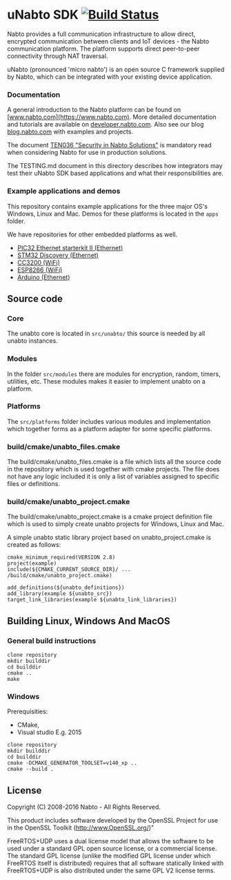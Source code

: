 # uNabto SDK [![Build Status](https://travis-ci.org/nabto/unabto.svg?branch=master)](https://travis-ci.org/nabto/unabto)

Nabto provides a full communication infrastructure to allow direct, encrypted communication between clients and IoT devices - the Nabto  communication platform. The platform supports direct peer-to-peer connectivity through NAT traversal.

uNabto (pronounced 'micro nabto') is an open source C framework supplied by Nabto, which can be integrated with your existing device application.

### Documentation

A general introduction to the Nabto platform can be found on [www.nabto.com](https://www.nabto.com). More detailed documentation and tutorials are available on [developer.nabto.com](https://developer.nabto.com). Also see our blog [blog.nabto.com](https://blog.nabto.com) with examples and projects.

The document [TEN036 "Security in Nabto Solutions"](https://www.nabto.com/downloads/docs/TEN036%20Security%20in%20Nabto%20Solutions.pdf) is mandatory read when considering Nabto for use in production solutions.

The TESTING.md document in this directory describes how integrators may test their uNabto SDK based applications and what their responsibilities are.

### Example applications and demos

This repository contains example applications for the three major OS's
Windows, Linux and Mac. Demos for these platforms is located in the
`apps` folder.

We have repositories for other embedded platforms as well.

  * [PIC32 Ethernet starterkit II (Ethernet)](https://github.com/nabto/unabto-pic32-sdk)
  * [STM32 Discovery (Ethernet)](https://github.com/nabto/unabto-stm32-sdk)
  * [CC3200 (WiFi)](https://github.com/nabto/unabto-cc3200)
  * [ESP8266 (WiFi)](https://github.com/nabto/unabto-esp8266-sdk)
  * [Arduino (Ethernet)](https://github.com/nabto/unabto-arduino-sdk)



## Source code

### Core 

The unabto core is located in `src/unabto/` this source is needed by
all unabto instances.

### Modules

In the folder `src/modules` there are modules
for encryption, random, timers, utilities, etc. These modules makes it
easier to implement unabto on a platform.

### Platforms

The `src/platforms` folder includes various modules and implementation
which together forms as a platform adapter for some specific
platforms.

### build/cmake/unabto_files.cmake

The build/cmake/unabto_files.cmake is a file which lists all the source code in the repository which is used together with cmake projects. The file does not have any logic included it is only a list of variables assigned to specific files or definitions.

### build/cmake/unabto_project.cmake

The build/cmake/unabto_project.cmake is a cmake project definition file which is used to simply create unabto projects for Windows, Linux and Mac.

A simple unabto static library project based on unabto_project.cmake
is created as follows:

```
cmake_minimum_required(VERSION 2.8)
project(example)
include(${CMAKE_CURRENT_SOURCE_DIR}/ ... /build/cmake/unabto_project.cmake)

add_definitions(${unabto_definitions})
add_library(example ${unabto_src})
target_link_libraries(example ${unabto_link_libraries})
```

## Building Linux, Windows And MacOS

### General build instructions

```
clone repository
mkdir builddir
cd builddir
cmake ..
make
```

### Windows

Prerequisities:
  * CMake,
  * Visual studio E.g. 2015

```
clone repository
mkdir builddir
cd builddir
cmake -DCMAKE_GENERATOR_TOOLSET=v140_xp ..
cmake --build .
```

## License

Copyright (C) 2008-2016 Nabto - All Rights Reserved.

This product includes software developed by the OpenSSL Project for use in the OpenSSL Toolkit (http://www.OpenSSL.org/)"

FreeRTOS+UDP uses a dual license model that allows the software to be used under a standard GPL open source license, or a commercial license. The standard GPL license (unlike the modified GPL license under which FreeRTOS itself is distributed) requires that all software statically linked with FreeRTOS+UDP is also distributed under the same GPL V2 license terms.  
